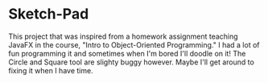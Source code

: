 # Sketch-Pad
This project that was inspired from a homework assignment teaching JavaFX in the course, "Intro to Object-Oriented Programming." I had a lot of fun programming it and sometimes when I'm bored I'll doodle on it!  The Circle and Square tool are slighty buggy however. Maybe I'll get around to fixing it when I have time.
